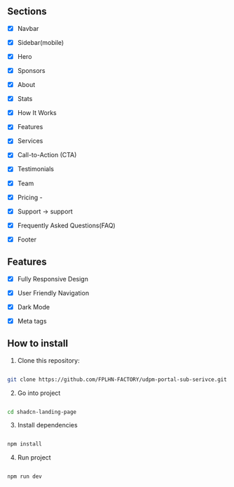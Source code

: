 ## Sections


- [x] Navbar

- [x] Sidebar(mobile)

- [x] Hero

- [x] Sponsors

- [x] About

- [x] Stats

- [x] How It Works

- [x] Features

- [x] Services

- [x] Call-to-Action (CTA)

- [x] Testimonials

- [x] Team

- [x] Pricing -  

- [x] Support -> support

- [x] Frequently Asked Questions(FAQ)

- [x] Footer


## Features


- [x] Fully Responsive Design

- [x] User Friendly Navigation

- [x] Dark Mode

- [x] Meta tags


## How to install


1. Clone this repository:


```bash

git clone https://github.com/FPLHN-FACTORY/udpm-portal-sub-serivce.git

```


2. Go into project


```bash

cd shadcn-landing-page

```


3. Install dependencies


```bash

npm install

```


4. Run project


```bash

npm run dev

```
